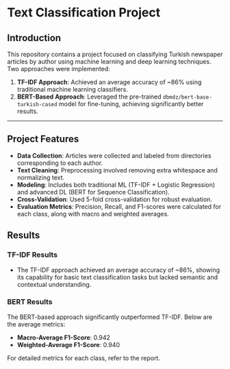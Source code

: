
# Text Classification Project

## Introduction
This repository contains a project focused on classifying Turkish newspaper articles by author using machine learning and deep learning techniques. Two approaches were implemented:
1. **TF-IDF Approach**: Achieved an average accuracy of ~86% using traditional machine learning classifiers.
2. **BERT-Based Approach**: Leveraged the pre-trained `dbmdz/bert-base-turkish-cased` model for fine-tuning, achieving significantly better results.

---

## Project Features
- **Data Collection**: Articles were collected and labeled from directories corresponding to each author.
- **Text Cleaning**: Preprocessing involved removing extra whitespace and normalizing text.
- **Modeling**: Includes both traditional ML (TF-IDF + Logistic Regression) and advanced DL (BERT for Sequence Classification).
- **Cross-Validation**: Used 5-fold cross-validation for robust evaluation.
- **Evaluation Metrics**: Precision, Recall, and F1-scores were calculated for each class, along with macro and weighted averages.

## Results

### TF-IDF Results
- The TF-IDF approach achieved an average accuracy of ~86%, showing its capability for basic text classification tasks but lacked semantic and contextual understanding.

### BERT Results
The BERT-based approach significantly outperformed TF-IDF. Below are the average metrics:
- **Macro-Average F1-Score**: 0.942
- **Weighted-Average F1-Score**: 0.940

For detailed metrics for each class, refer to the report.
